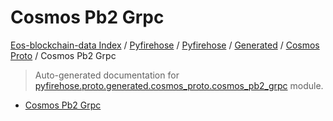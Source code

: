 # Cosmos Pb2 Grpc

[Eos-blockchain-data Index](../../../../README.md#eos-blockchain-data-index) /
[Pyfirehose](../../../index.md#pyfirehose) /
[Pyfirehose](../../../index.md#pyfirehose) /
[Generated](../index.md#generated) /
[Cosmos Proto](./index.md#cosmos-proto) /
Cosmos Pb2 Grpc

> Auto-generated documentation for [pyfirehose.proto.generated.cosmos_proto.cosmos_pb2_grpc](https://github.com/Krow10/eos-blockchain-data/blob/main/pyfirehose/proto/generated/cosmos_proto/cosmos_pb2_grpc.py) module.

- [Cosmos Pb2 Grpc](#cosmos-pb2-grpc)
